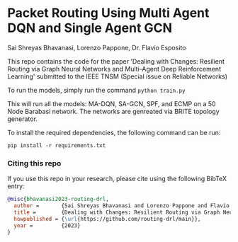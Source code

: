 # Packet Routing Using Multi Agent DQN and Single Agent GCN

Sai Shreyas Bhavanasi, Lorenzo Pappone, Dr. Flavio Esposito

This repo contains the code for the paper 'Dealing with Changes: Resilient Routing via Graph Neural Networks and Multi-Agent Deep Reinforcement Learning' submitted to the IEEE TNSM (Special issue on Reliable Networks)

To run the models, simply run the command `python train.py`

This will run all the models: MA-DQN, SA-GCN, SPF, and ECMP on a 50 Node Barabasi network. The networks are genreated via BRITE topology generator.

To install the required dependencies, the following command can be run:

`pip install -r requirements.txt`

### Citing this repo

If you use this repo in your research, please cite using the following BibTeX entry:


```BibTeX
@misc{bhavanasi2023-routing-drl,
  author =       {Sai Shreyas Bhavanasi and Lorenzo Pappone and Flavio Esposito},
  title =        {Dealing with Changes: Resilient Routing via Graph Neural Networks and Multi-Agent Deep Reinforcement Learning},
  howpublished = {\url{https://github.com/routing-drl/main}},
  year =         {2023}
}
```